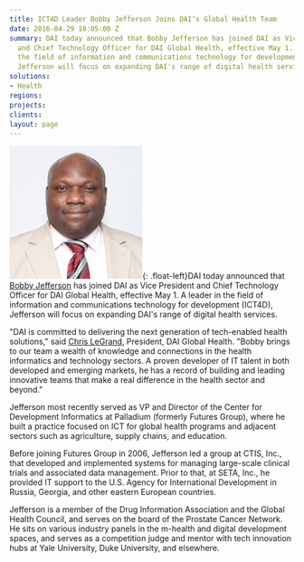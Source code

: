 ```yaml
---
title: ICT4D Leader Bobby Jefferson Joins DAI’s Global Health Team
date: 2016-04-29 18:05:00 Z
summary: DAI today announced that Bobby Jefferson has joined DAI as Vice President
  and Chief Technology Officer for DAI Global Health, effective May 1. A leader in
  the field of information and communications technology for development (ICT4D),
  Jefferson will focus on expanding DAI's range of digital health services.
solutions:
- Health
regions: 
projects: 
clients: 
layout: page
---
```


![Bobby](/assets/images/news/bobby%20photoInner.jpg){: .float-left}DAI today announced that [Bobby Jefferson][1] has joined DAI as Vice President and Chief Technology Officer for DAI Global Health, effective May 1. A leader in the field of information and communications technology for development (ICT4D), Jefferson will focus on expanding DAI's range of digital health services.

"DAI is committed to delivering the next generation of tech-enabled health solutions," said [Chris LeGrand][3], President, DAI Global Health. "Bobby brings to our team a wealth of knowledge and connections in the health informatics and technology sectors. A proven developer of IT talent in both developed and emerging markets, he has a record of building and leading innovative teams that make a real difference in the health sector and beyond."

Jefferson most recently served as VP and Director of the Center for Development Informatics at Palladium (formerly Futures Group), where he built a practice focused on ICT for global health programs and adjacent sectors such as agriculture, supply chains, and education.

Before joining Futures Group in 2006, Jefferson led a group at CTIS, Inc., that developed and implemented systems for managing large-scale clinical trials and associated data management. Prior to that, at SETA, Inc., he provided IT support to the U.S. Agency for International Development in Russia, Georgia, and other eastern European countries.

Jefferson is a member of the Drug Information Association and the Global Health Council, and serves on the board of the Prostate Cancer Network. He sits on various industry panels in the m-health and digital development spaces, and serves as a competition judge and mentor with tech innovation hubs at Yale University, Duke University, and elsewhere.

[1]: /who-we-are/our-team/bobby-jefferson
[3]: /who-we-are/leadership/christopher-legrand
